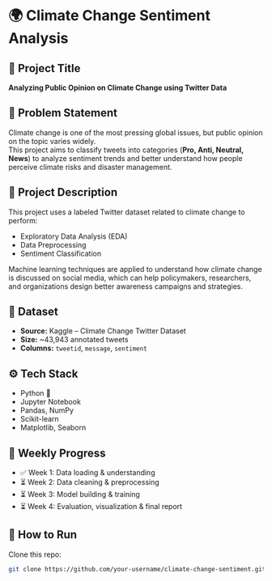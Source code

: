 # 🌍 Climate Change Sentiment Analysis  

## 📌 Project Title  
**Analyzing Public Opinion on Climate Change using Twitter Data**  

## 📝 Problem Statement  
Climate change is one of the most pressing global issues, but public opinion on the topic varies widely.  
This project aims to classify tweets into categories (**Pro, Anti, Neutral, News**) to analyze sentiment trends and better understand how people perceive climate risks and disaster management.  

## 📖 Project Description  
This project uses a labeled Twitter dataset related to climate change to perform:  
- Exploratory Data Analysis (EDA)  
- Data Preprocessing  
- Sentiment Classification  

Machine learning techniques are applied to understand how climate change is discussed on social media, which can help policymakers, researchers, and organizations design better awareness campaigns and strategies.  

## 📂 Dataset  
- **Source:** Kaggle – Climate Change Twitter Dataset  
- **Size:** ~43,943 annotated tweets  
- **Columns:** `tweetid`, `message`, `sentiment`  

## ⚙️ Tech Stack  
- Python 🐍  
- Jupyter Notebook  
- Pandas, NumPy  
- Scikit-learn  
- Matplotlib, Seaborn  

## 🚀 Weekly Progress  
- ✅ Week 1: Data loading & understanding  
- ⏳ Week 2: Data cleaning & preprocessing  
- ⏳ Week 3: Model building & training  
- ⏳ Week 4: Evaluation, visualization & final report  

## 📌 How to Run  
Clone this repo:  
```bash
git clone https://github.com/your-username/climate-change-sentiment.git
